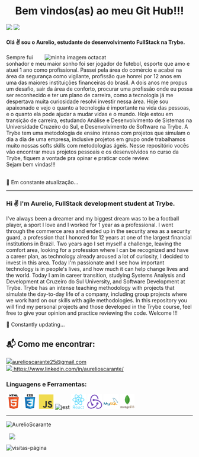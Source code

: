 <h1 align="center"> Bem vindos(as) ao meu Git Hub!!!</h1>

<img src="https://img.icons8.com/color/48/000000/brazil.png"/> <img src="https://img.icons8.com/nolan/64/developer.png"/>

#### Olá ✌️ sou o Aurelio, estudante de desenvolvimento FullStack na Trybe.
<img align="right" alt="minha imagem octacat" src="https://ci4.googleusercontent.com/proxy/9NOY0fX3XJ-X9BPF0yk-l484zpGvpkfnETEwR_npKnk7wFq1_7su6mB6THsnqpXnkXdRNWZ7Nsx-jz-WvlyrWfjys1XfFd42aXWHQQPRwU1i_W1hirtQqoBvbBYng4tPg9iBgxUK=s0-d-e1-ft#https://octocat-generator-assets.githubusercontent.com/my-octocat-1622225680316.png" width="400px"/>
Sempre fui sonhador e meu maior sonho foi ser jogador de futebol, esporte que amo e atuei 1 ano como profissional. Passei pela área do comércio e acabei na área da segurança como vigilante, profissão que honrei por 12 anos em uma das maiores instituições financeiras do brasil. A dois anos me propus um desafio, sair da área de conforto, procurar uma profissão onde eu possa ser reconhecido e ter um plano de carreira, como a tecnologia já me despertava muita curiosidade resolvi investir nessa área. Hoje sou apaixonado e vejo o quanto a tecnologia é importante na vida das pessoas, e o quanto ela pode ajudar a mudar vidas e o mundo. Hoje estou em transição de carreira, estudando Análise e Desenvolvimento de Sistemas na Universidade Cruzeiro do Sul, e Desenvolvimento de Software na Trybe. A Trybe tem uma metodologia de ensino intenso com projetos que simulam o dia a dia de uma empresa, inclusive projetos em grupo onde trabalhamos muito nossas softs skills com metodologias ágeis. Nesse repositório vocês vão encontrar meus projetos pessoais e os desenvolvidos no curso da Trybe, fiquem a vontade pra opinar e praticar code review.<br>
Sejam bem vindas!!!

<br/>:construction: Em constante atualização...

__________________________________________________________________________________________________________________________________________________________________

### Hi ✌️ I'm Aurelio, FullStack development student at Trybe.

I've always been a dreamer and my biggest dream was to be a football player, a sport I love and I worked for 1 year as a professional. I went through the commerce area and ended up in the security area as a security guard, a profession that I honored for 12 years at one of the largest financial institutions in Brazil. Two years ago I set myself a challenge, leaving the comfort area, looking for a profession where I can be recognized and have a career plan, as technology already aroused a lot of curiosity, I decided to invest in this area. Today I'm passionate and I see how important technology is in people's lives, and how much it can help change lives and the world. Today I am in career transition, studying Systems Analysis and Development at Cruzeiro do Sul University, and Software Development at Trybe. Trybe has an intense teaching methodology with projects that simulate the day-to-day life of a company, including group projects where we work hard on our skills with agile methodologies. In this repository you will find my personal projects and those developed in the Trybe course, feel free to give your opinion and practice reviewing the code.
Welcome !!!

:construction: Constantly updating...

## :mailbox_with_mail: Como me encontrar:

<a href="aurelioscarante25@gmail.com" target="_blank">
  <img src="https://img.icons8.com/fluent/48/000000/email-open.png"/>aurelioscarante25@gmail.com
</a><br>
<a href="https://www.linkedin.com/in/aurelioscarante/" target="_blank">
  <img src="https://img.icons8.com/fluent/48/000000/linkedin.png"/> https://www.linkedin.com/in/aurelioscarante/
</a>

### Linguagens e Ferramentas:

<p align="lefth">
<img src="https://raw.githubusercontent.com/devicons/devicon/master/icons/html5/html5-original-wordmark.svg" alt="html5" width="40" height="40"/> 
<img src="https://raw.githubusercontent.com/devicons/devicon/master/icons/css3/css3-original-wordmark.svg" alt="css3" width="40" height="40"/> 
<img src="https://raw.githubusercontent.com/devicons/devicon/master/icons/javascript/javascript-original.svg" alt="javascript" width="40" height="40"/> 
<img src="https://www.learnstorybook.com/intro-to-storybook/logo-jest.png" alt="jest" width="40" height="40" />
<img src="https://raw.githubusercontent.com/devicons/devicon/master/icons/react/react-original-wordmark.svg" alt="react" width="40" height="40"/> 
<img src="https://raw.githubusercontent.com/devicons/devicon/master/icons/redux/redux-original.svg" alt="redux" width="40" height="40"/> 
<img src="https://raw.githubusercontent.com/devicons/devicon/master/icons/mysql/mysql-original-wordmark.svg" alt="mysql" width="40" height="40"/> 
<img src="https://raw.githubusercontent.com/devicons/devicon/master/icons/mongodb/mongodb-original-wordmark.svg" alt="mongodb" width="40" height="40"/> 
</p>

------------------------------------------------------------------------------------------------------------------------------------------------------------------

<img align="center" src="https://github-readme-stats.vercel.app/api/top-langs/?username=AurelioScarante&layout=compact&hide=html" alt="AurelioScarante" />

<p>&nbsp;
  <img align="center" src="https://github-readme-stats.vercel.app/api?username=AurelioScarante&count_private=true&show_icons=true&theme=graywhite&icon_color=268bd2&title_color=268bd2"/>
</p>

<p align="left"> <img src="https://komarev.com/ghpvc/?username=AurelioScarante" alt="visitas-página" />
</p>


<!--
**AurelioScarante/AurelioScarante** is a ✨ _special_ ✨ repository because its `README.md` (this file) appears on your GitHub profile.

Here are some ideas to get you started:

- 🔭 I’m currently working on ...
- 🌱 I’m currently learning ...
- 👯 I’m looking to collaborate on ...
- 🤔 I’m looking for help with ...
- 💬 Ask me about ...
- 📫 How to reach me: ...
- 😄 Pronouns: ...
- ⚡ Fun fact: ...
-->
